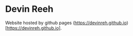 # Devin Reeh
Website hosted by github pages (https://devinreh.github.io)[https://devinreh.github.io].
